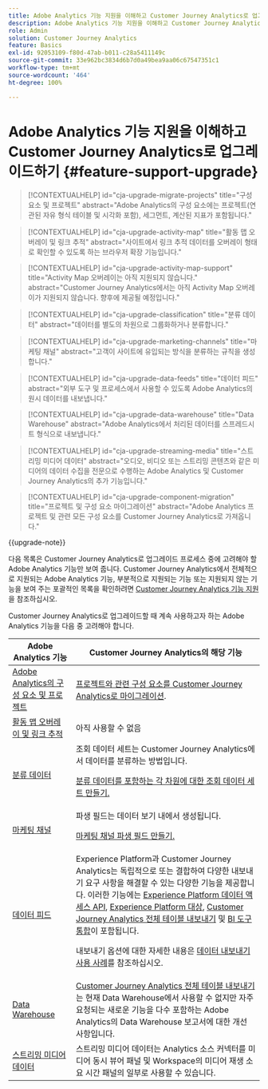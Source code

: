 ```yaml
---
title: Adobe Analytics 기능 지원을 이해하고 Customer Journey Analytics로 업그레이드하기
description: Adobe Analytics 기능 지원을 이해하고 Customer Journey Analytics로 업그레이드하는 방법에 대해 알아보기
role: Admin
solution: Customer Journey Analytics
feature: Basics
exl-id: 92053109-f80d-47ab-b011-c28a5411149c
source-git-commit: 33e962bc3834d6b7d0a49bea9aa06c67547351c1
workflow-type: tm+mt
source-wordcount: '464'
ht-degree: 100%

---
```


# Adobe Analytics 기능 지원을 이해하고 Customer Journey Analytics로 업그레이드하기 {#feature-support-upgrade}

<!-- markdownlint-disable MD034 -->

>[!CONTEXTUALHELP]
>id="cja-upgrade-migrate-projects"
>title="구성 요소 및 프로젝트"
>abstract="Adobe Analytics의 구성 요소에는 프로젝트(연관된 자유 형식 테이블 및 시각화 포함), 세그먼트, 계산된 지표가 포함됩니다."

<!-- markdownlint-enable MD034 -->

<!-- markdownlint-disable MD034 -->

>[!CONTEXTUALHELP]
>id="cja-upgrade-activity-map"
>title="활동 맵 오버레이 및 링크 추적"
>abstract="사이트에서 링크 추적 데이터를 오버레이 형태로 확인할 수 있도록 하는 브라우저 확장 기능입니다."

<!-- markdownlint-enable MD034 -->

<!-- markdownlint-disable MD034 -->

>[!CONTEXTUALHELP]
>id="cja-upgrade-activity-map-support"
>title="Activity Map 오버레이는 아직 지원되지 않습니다."
>abstract="Customer Journey Analytics에서는 아직 Activity Map 오버레이가 지원되지 않습니다. 향후에 제공될 예정입니다."

<!-- markdownlint-enable MD034 -->

<!-- markdownlint-disable MD034 -->

>[!CONTEXTUALHELP]
>id="cja-upgrade-classification"
>title="분류 데이터"
>abstract="데이터를 별도의 차원으로 그룹화하거나 분류합니다."

<!-- markdownlint-enable MD034 -->

<!-- markdownlint-disable MD034 -->

>[!CONTEXTUALHELP]
>id="cja-upgrade-marketing-channels"
>title="마케팅 채널"
>abstract="고객이 사이트에 유입되는 방식을 분류하는 규칙을 생성합니다."

<!-- markdownlint-enable MD034 -->

<!-- markdownlint-disable MD034 -->

>[!CONTEXTUALHELP]
>id="cja-upgrade-data-feeds"
>title="데이터 피드"
>abstract="외부 도구 및 프로세스에서 사용할 수 있도록 Adobe Analytics의 원시 데이터를 내보냅니다."

<!-- markdownlint-enable MD034 -->

<!-- markdownlint-disable MD034 -->

>[!CONTEXTUALHELP]
>id="cja-upgrade-data-warehouse"
>title="Data Warehouse"
>abstract="Adobe Analytics에서 처리된 데이터를 스프레드시트 형식으로 내보냅니다."

<!-- markdownlint-enable MD034 -->

<!-- markdownlint-disable MD034 -->

>[!CONTEXTUALHELP]
>id="cja-upgrade-streaming-media"
>title="스트리밍 미디어 데이터"
>abstract="오디오, 비디오 또는 스트리밍 콘텐츠와 같은 미디어의 데이터 수집을 전문으로 수행하는 Adobe Analytics 및 Customer Journey Analytics의 추가 기능입니다."

<!-- markdownlint-enable MD034 -->

<!-- markdownlint-disable MD034 -->

>[!CONTEXTUALHELP]
>id="cja-upgrade-component-migration"
>title="프로젝트 및 구성 요소 마이그레이션"
>abstract="Adobe Analytics 프로젝트 및 관련 모든 구성 요소를 Customer Journey Analytics로 가져옵니다."

<!-- markdownlint-enable MD034 -->

{{upgrade-note}}

다음 목록은 Customer Journey Analytics로 업그레이드 프로세스 중에 고려해야 할 Adobe Analytics 기능만 보여 줍니다. Customer Journey Analytics에서 전체적으로 지원되는 Adobe Analytics 기능, 부분적으로 지원되는 기능 또는 지원되지 않는 기능을 보여 주는 포괄적인 목록을 확인하려면 [Customer Journey Analytics 기능 지원](/help/getting-started/aa-vs-cja/cja-aa.md)을 참조하십시오.

Customer Journey Analytics로 업그레이드할 때 계속 사용하고자 하는 Adobe Analytics 기능을 다음 중 고려해야 합니다.

| Adobe Analytics 기능 | Customer Journey Analytics의 해당 기능 |
|---------|----------|
| [Adobe Analytics의 구성 요소 및 프로젝트](https://experienceleague.adobe.com/ko/docs/analytics/analyze/analysis-workspace/build-workspace-project/freeform-overview) | [프로젝트와 관련 구성 요소를 Customer Journey Analytics로 마이그레이션](https://experienceleague.adobe.com/ko/docs/analytics/admin/admin-tools/component-migration/prepare-component-migration). |
| [활동 맵 오버레이 및 링크 추적](https://experienceleague.adobe.com/ko/docs/analytics/analyze/activity-map/overview) | 아직 사용할 수 없음 |
| [분류 데이터](https://experienceleague.adobe.com/ko/docs/analytics/components/classifications/c-classifications) | 조회 데이터 세트는 Customer Journey Analytics에서 데이터를 분류하는 방법입니다.<p>[분류 데이터를 포함하는 각 차원에 대한 조회 데이터 세트 만들기.](/help/getting-started/cja-upgrade/cja-upgrade-dataset-lookup.md)</p> |
| [마케팅 채널](https://experienceleague.adobe.com/ko/docs/analytics/components/marketing-channels/c-getting-started-mchannel) | 파생 필드는 데이터 보기 내에서 생성됩니다. <p>[마케팅 채널 파생 필드 만들기.](/help/getting-started/cja-upgrade/cja-upgrade-marketing-channel.md)</p> |
| [데이터 피드](https://experienceleague.adobe.com/ko/docs/analytics/export/analytics-data-feed/data-feed-overview) | Experience Platform과 Customer Journey Analytics는 독립적으로 또는 결합하여 다양한 내보내기 요구 사항을 해결할 수 있는 다양한 기능을 제공합니다. 이러한 기능에는 [Experience Platform 데이터 액세스 API](https://experienceleague.adobe.com/docs/experience-platform/data-access/api.html), [Experience Platform 대상](https://experienceleague.adobe.com/docs/experience-platform/destinations/ui/activate/export-datasets.html), [Customer Journey Analytics 전체 테이블 내보내기](/help/analysis-workspace/export/export-cloud.md) 및 [BI 도구 통합](/help/data-views/bi-extension.md)이 포함됩니다.<p>내보내기 옵션에 대한 자세한 내용은 [데이터 내보내기 사용 사례](/help/use-cases/data-export/overview.md)를 참조하십시오.</p> |
| [Data Warehouse](https://experienceleague.adobe.com/ko/docs/analytics/export/data-warehouse/data-warehouse) | [Customer Journey Analytics 전체 테이블 내보내기](/help/analysis-workspace/export/export-cloud.md)는 현재 Data Warehouse에서 사용할 수 없지만 자주 요청되는 새로운 기능을 다수 포함하는 Adobe Analytics의 Data Warehouse 보고서에 대한 개선 사항입니다. |
| [스트리밍 미디어 데이터](https://experienceleague.adobe.com/ko/docs/media-analytics/using/media-overview) | 스트리밍 미디어 데이터는 Analytics 소스 커넥터를 미디어 동시 뷰어 패널 및 Workspace의 미디어 재생 소요 시간 패널의 일부로 사용할 수 있습니다. |
